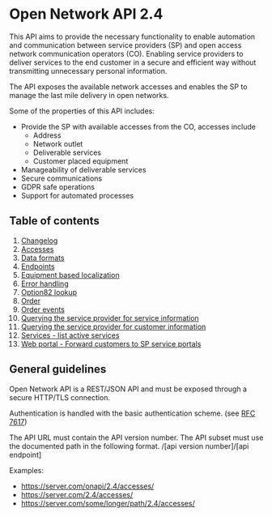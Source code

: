 # Open Network API 2.4

This API aims to provide the necessary functionality to enable automation and communication between service providers (SP) 
and open access network communication operators (CO). Enabling service providers to deliver services to the end customer in a secure 
and efficient way without transmitting unnecessary personal information. 

The API exposes the available network accesses and enables the SP to manage the last mile delivery in open networks.

Some of the properties of this API includes: 

 * Provide the SP with available accesses from the CO, accesses include
   * Address
   * Network outlet
   * Deliverable services
   * Customer placed equipment
 * Manageability of deliverable services
 * Secure communications
 * GDPR safe operations
 * Support for automated processes

## Table of contents

  1. [Changelog](changelog.md)
  2. [Accesses](accesses.md)
  3. [Data formats](dataformats.md)
  4. [Endpoints](endpoints.md)
  5. [Equipment based localization](equipment_based_localization.md)
  6. [Error handling](error_handling.md)
  7. [Option82 lookup](option82_lookup.md)
  8. [Order](order.md)
  9. [Order events](orderevents.md)
 10. [Querying the service provider for service information](query_sp.md)
 11. [Querying the service provider for customer information](access_customer_info.md)
 12. [Services - list active services ](services.md)
 13. [Web portal - Forward customers to SP service portals](web_portal.md)
 
 
## General guidelines

Open Network API is a REST/JSON API and must be exposed through a secure HTTP/TLS connection.

Authentication is handled with the basic authentication scheme. (see [RFC 7617](https://tools.ietf.org/html/rfc7617))


The API URL must contain the API version number. The API subset must use the documented path in the following format.
/[api version number]/[api endpoint]

Examples: 
   * https://server.com/onapi/2.4/accesses/
   * https://server.com/2.4/accesses/
   * https://server.com/some/longer/path/2.4/accesses/